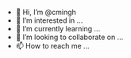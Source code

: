 - 👋 Hi, I’m @cmingh
- 👀 I’m interested in ...
- 🌱 I’m currently learning ...
- 💞️ I’m looking to collaborate on ...
- 📫 How to reach me ...

<!---
cmingh/cmingh is a ✨ special ✨ repository because its `README.md` (this file) appears on your GitHub profile.
You can click the Preview link to take a look at your changes.
--->
